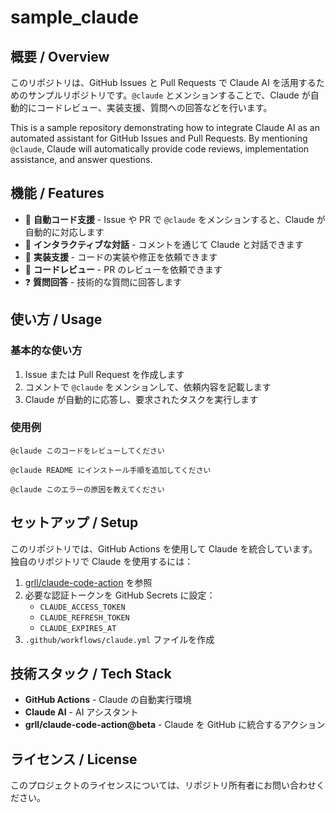 # sample_claude

## 概要 / Overview

このリポジトリは、GitHub Issues と Pull Requests で Claude AI を活用するためのサンプルリポジトリです。`@claude` とメンションすることで、Claude が自動的にコードレビュー、実装支援、質問への回答などを行います。

This is a sample repository demonstrating how to integrate Claude AI as an automated assistant for GitHub Issues and Pull Requests. By mentioning `@claude`, Claude will automatically provide code reviews, implementation assistance, and answer questions.

## 機能 / Features

- 🤖 **自動コード支援** - Issue や PR で `@claude` をメンションすると、Claude が自動的に対応します
- 💬 **インタラクティブな対話** - コメントを通じて Claude と対話できます
- 🔧 **実装支援** - コードの実装や修正を依頼できます
- 📝 **コードレビュー** - PR のレビューを依頼できます
- ❓ **質問回答** - 技術的な質問に回答します

## 使い方 / Usage

### 基本的な使い方

1. Issue または Pull Request を作成します
2. コメントで `@claude` をメンションして、依頼内容を記載します
3. Claude が自動的に応答し、要求されたタスクを実行します

### 使用例

```
@claude このコードをレビューしてください
```

```
@claude README にインストール手順を追加してください
```

```
@claude このエラーの原因を教えてください
```

## セットアップ / Setup

このリポジトリでは、GitHub Actions を使用して Claude を統合しています。独自のリポジトリで Claude を使用するには：

1. [grll/claude-code-action](https://github.com/grll/claude-code-action) を参照
2. 必要な認証トークンを GitHub Secrets に設定：
   - `CLAUDE_ACCESS_TOKEN`
   - `CLAUDE_REFRESH_TOKEN`
   - `CLAUDE_EXPIRES_AT`
3. `.github/workflows/claude.yml` ファイルを作成

## 技術スタック / Tech Stack

- **GitHub Actions** - Claude の自動実行環境
- **Claude AI** - AI アシスタント
- **grll/claude-code-action@beta** - Claude を GitHub に統合するアクション

## ライセンス / License

このプロジェクトのライセンスについては、リポジトリ所有者にお問い合わせください。